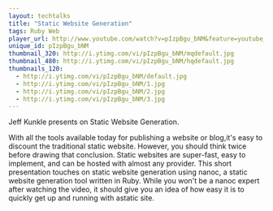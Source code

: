```yaml
---
layout: techtalks
title: "Static Website Generation"
tags: Ruby Web
player_url: http://www.youtube.com/watch?v=pIzpBgu_bNM&feature=youtube_gdata_player
unique_id: pIzpBgu_bNM 
thumbnail_320: http://i.ytimg.com/vi/pIzpBgu_bNM/mqdefault.jpg
thumbnail_480: http://i.ytimg.com/vi/pIzpBgu_bNM/hqdefault.jpg
thumbnails_120: 
  - http://i.ytimg.com/vi/pIzpBgu_bNM/default.jpg
  - http://i.ytimg.com/vi/pIzpBgu_bNM/1.jpg
  - http://i.ytimg.com/vi/pIzpBgu_bNM/2.jpg
  - http://i.ytimg.com/vi/pIzpBgu_bNM/3.jpg
---
```

Jeff Kunkle presents on Static Website Generation.

With all the tools available today for publishing a website or blog,it's easy to discount the traditional static website. However, you should think twice before drawing that conclusion. Static websites are super-fast, easy to implement, and can be hosted with almost any provider. This short presentation touches on static website generation using nanoc, a static website generation tool written in Ruby. While you won't be a nanoc expert after watching the video, it should give you an idea of how easy it is to quickly get up and running with astatic site.
